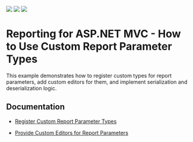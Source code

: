 <!-- default badges list -->
![](https://img.shields.io/endpoint?url=https://codecentral.devexpress.com/api/v1/VersionRange/149442262/23.2.3%2B)
[![](https://img.shields.io/badge/Open_in_DevExpress_Support_Center-FF7200?style=flat-square&logo=DevExpress&logoColor=white)](https://supportcenter.devexpress.com/ticket/details/T830516)
[![](https://img.shields.io/badge/📖_How_to_use_DevExpress_Examples-e9f6fc?style=flat-square)](https://docs.devexpress.com/GeneralInformation/403183)
<!-- default badges end -->
# Reporting for ASP.NET MVC - How to Use Custom Report Parameter Types

This example demonstrates how to register custom types for report parameters, add custom editors for them, and implement serialization and deserialization logic. 

## Documentation

* [Register Custom Report Parameter Types](https://docs.devexpress.com/XtraReports/119259/create-end-user-reporting-applications/web-reporting/end-user-report-designer/api-and-customization/register-custom-report-parameter-types)

* [Provide Custom Editors for Report Parameters](https://docs.devexpress.com/XtraReports/115352/create-end-user-reporting-applications/web-reporting/document-viewer/html5-document-viewer/api-and-customization/provide-custom-editors-for-report-parameters)
